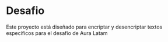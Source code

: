 # Desafio
Este proyecto está diseñado para encriptar y desencriptar textos específicos para el desafío de Aura Latam
